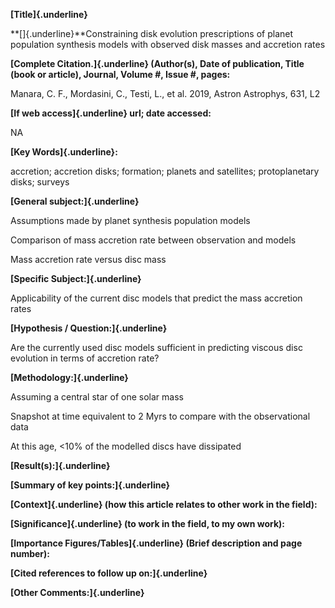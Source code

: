 **[Title]{.underline}**

**[﻿]{.underline}**Constraining disk evolution prescriptions of planet
population synthesis models with observed disk masses and accretion
rates

**[Complete Citation.]{.underline} (Author(s), Date of publication,
Title (book or article), Journal, Volume #, Issue #, pages:**

Manara, C. F., Mordasini, C., Testi, L., et al. 2019, Astron Astrophys,
631, L2

**[If web access]{.underline} url; date accessed:**

NA

**[Key Words]{.underline}:**

accretion; accretion disks; formation; planets and satellites;
protoplanetary disks; surveys

**[General subject:]{.underline}**

Assumptions made by planet synthesis population models

Comparison of mass accretion rate between observation and models

Mass accretion rate versus disc mass

**[Specific Subject:]{.underline}**

Applicability of the current disc models that predict the mass accretion
rates

**[Hypothesis / Question:]{.underline}**

Are the currently used disc models sufficient in predicting viscous disc
evolution in terms of accretion rate?

**[Methodology:]{.underline}**

Assuming a central star of one solar mass

Snapshot at time equivalent to 2 Myrs to compare with the observational
data

At this age, \<10% of the modelled discs have dissipated

**[Result(s):]{.underline}**

**[Summary of key points:]{.underline}**

**[Context]{.underline} (how this article relates to other work in the
field):**

**[Significance]{.underline} (to work in the field, to my own work):**

**[Importance Figures/Tables]{.underline} (Brief description and page
number):**

**[Cited references to follow up on:]{.underline}**

**[Other Comments:]{.underline}**
